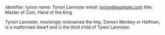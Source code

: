 identifier: tyrion
name: Tyrion Lannister
email: tyrion@example.com
title: Master of Coin, Hand of the King

Tyrion Lannister, mockingly nicknamed the Imp, Demon Monkey or Halfman, is a malformed dwarf and is the third child of Tywin Lannister.
